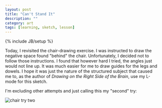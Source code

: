 ```yaml
---
layout: post
title: "Can't Stand It"
description: ""
category: art
tags: [learning, sketch, lesson]
---
```

{% include JB/setup %}
<p>Today, I revisited the chair-drawing exercise. I was instructed to draw the negative space found "behind" the chair. Unfortunately, I decided not to follow those instructions. I found that however hard I tried, the angles just would not line up. It was much easier for me to draw guides for the legs and dowels. I hope it was just the nature of the structured subject that caused me to, as the author of <i>Drawing on the Right Side of the Brain</i>, use my L-mode for this sketch.</p>
<p>I'm excluding other attempts and just calling this my "second" try:</p>
<img src="{{ BASE_PATH }}/assets/images/chair2_sm.jpg" alt="chair try two" class="img-left"/>

